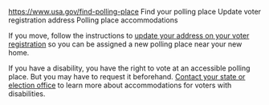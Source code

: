 

https://www.usa.gov/find-polling-place
Find your polling place
Update voter registration address
Polling place accommodations

If you move, follow the instructions to
[update your address on your voter registration](https://www.usa.gov/change-voter-registration)
so you can be assigned a new polling place near your new home.

If you have a disability, you have the right to vote at an accessible polling place. But you may have to request it beforehand.
[Contact your state or election office](https://www.usa.gov/state-election-office)
to learn more about accommodations for voters with disabilities.
